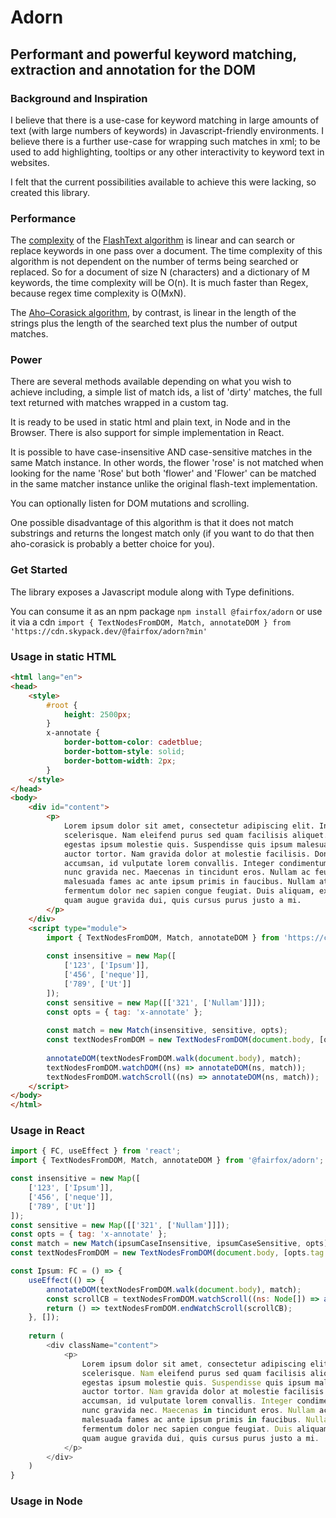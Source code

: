 # Adorn
## Performant and powerful keyword matching, extraction and annotation for the DOM
### Background and Inspiration
I believe that there is a use-case for keyword matching in large amounts of text (with large numbers of keywords) in Javascript-friendly environments. I believe there is a further use-case for wrapping such matches in xml; to be used to add highlighting, tooltips or any other interactivity to keyword text in websites.

I felt that the current possibilities available to achieve this were lacking, so created this library.

### Performance
The [complexity](https://en.wikipedia.org/wiki/Time_complexity) of the [FlashText algorithm](https://arxiv.org/abs/1711.00046) is linear and can search or replace keywords in one pass over a document. The time complexity of this algorithm is not dependent on the number of terms being searched or replaced. So for a document of size N (characters) and a dictionary of M keywords, the time complexity will be O(n). It is much faster than Regex, because regex time complexity is O(MxN).

The [Aho–Corasick algorithm](https://en.wikipedia.org/wiki/Aho%E2%80%93Corasick_algorithm), by contrast, is linear in the length of the strings plus the length of the searched text plus the number of output matches.

### Power
There are several methods available depending on what you wish to achieve including, a simple list of match ids, a list of 'dirty' matches, the full text returned with matches wrapped in a custom tag.

It is ready to be used in static html and plain text, in Node and in the Browser. There is also support for simple implementation in React.

It is possible to have case-insensitive AND case-sensitive matches in the same Match instance. In other words, the flower 'rose' is not matched when looking for the name 'Rose' but both 'flower' and 'Flower' can be matched in the same matcher instance unlike the original flash-text implementation.

You can optionally listen for DOM mutations and scrolling.

One possible disadvantage of this algorithm is that it does not match substrings and returns the longest match only (if you want to do that then aho-corasick is probably a better choice for you).


### Get Started
The library exposes a Javascript module along with Type definitions. 

You can consume it as an npm package `npm install @fairfox/adorn` or use it via a cdn `import { TextNodesFromDOM, Match, annotateDOM } from 'https://cdn.skypack.dev/@fairfox/adorn?min'`

### Usage in static HTML
```html
<html lang="en">
<head>
    <style>
        #root {
            height: 2500px;
        }
        x-annotate {
            border-bottom-color: cadetblue;
            border-bottom-style: solid;
            border-bottom-width: 2px;
        }
    </style>
</head>
<body>
    <div id="content">
        <p>
            Lorem ipsum dolor sit amet, consectetur adipiscing elit. In cursus cursus enim eu
            scelerisque. Nam eleifend purus sed quam facilisis aliquet. Fusce feugiat neque elit, non
            egestas ipsum molestie quis. Suspendisse quis ipsum malesuada, scelerisque tellus quis,
            auctor tortor. Nam gravida dolor at molestie facilisis. Donec faucibus nisl vitae ante
            accumsan, id vulputate lorem convallis. Integer condimentum nunc turpis, eget pellentesque
            nunc gravida nec. Maecenas in tincidunt eros. Nullam ac feugiat turpis. Interdum et
            malesuada fames ac ante ipsum primis in faucibus. Nullam at posuere urna. Phasellus
            fermentum dolor nec sapien congue feugiat. Duis aliquam, ex finibus porttitor viverra,
            quam augue gravida dui, quis cursus purus justo a mi.
        </p>
    </div>
    <script type="module">
        import { TextNodesFromDOM, Match, annotateDOM } from 'https://cdn.skypack.dev/@fairfox/adorn?min';
    
        const insensitive = new Map([
            ['123', ['Ipsum']],
            ['456', ['neque']],
            ['789', ['Ut']]
        ]);
        const sensitive = new Map([['321', ['Nullam']]]);
        const opts = { tag: 'x-annotate' };
    
        const match = new Match(insensitive, sensitive, opts);
        const textNodesFromDOM = new TextNodesFromDOM(document.body, [opts.tag.toUpperCase()]);
    
        annotateDOM(textNodesFromDOM.walk(document.body), match);
        textNodesFromDOM.watchDOM((ns) => annotateDOM(ns, match));
        textNodesFromDOM.watchScroll((ns) => annotateDOM(ns, match));
    </script>
</body>
</html>
```

### Usage in React
```javascript
import { FC, useEffect } from 'react';
import { TextNodesFromDOM, Match, annotateDOM } from '@fairfox/adorn';

const insensitive = new Map([
    ['123', ['Ipsum']],
    ['456', ['neque']],
    ['789', ['Ut']]
]);
const sensitive = new Map([['321', ['Nullam']]]);
const opts = { tag: 'x-annotate' };
const match = new Match(ipsumCaseInsensitive, ipsumCaseSensitive, opts);
const textNodesFromDOM = new TextNodesFromDOM(document.body, [opts.tag.toUpperCase()]);

const Ipsum: FC = () => {
    useEffect(() => {
        annotateDOM(textNodesFromDOM.walk(document.body), match);
        const scrollCB = textNodesFromDOM.watchScroll((ns: Node[]) => annotateDOM(ns, match));
        return () => textNodesFromDOM.endWatchScroll(scrollCB);
    }, []);
	
    return (
        <div className="content">
            <p>
                Lorem ipsum dolor sit amet, consectetur adipiscing elit. In cursus cursus enim eu
                scelerisque. Nam eleifend purus sed quam facilisis aliquet. Fusce feugiat neque elit, non
                egestas ipsum molestie quis. Suspendisse quis ipsum malesuada, scelerisque tellus quis,
                auctor tortor. Nam gravida dolor at molestie facilisis. Donec faucibus nisl vitae ante
                accumsan, id vulputate lorem convallis. Integer condimentum nunc turpis, eget pellentesque
                nunc gravida nec. Maecenas in tincidunt eros. Nullam ac feugiat turpis. Interdum et
                malesuada fames ac ante ipsum primis in faucibus. Nullam at posuere urna. Phasellus
                fermentum dolor nec sapien congue feugiat. Duis aliquam, ex finibus porttitor viverra,
                quam augue gravida dui, quis cursus purus justo a mi.
            </p>
        </div>
    )
}
```
### Usage in Node

